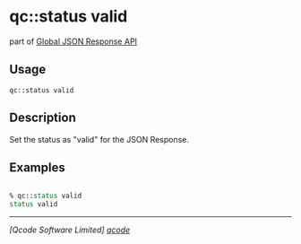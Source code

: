 qc::status valid
===========

part of [Global JSON Response API](../response_api.md)

Usage
-----
`qc::status valid`

Description
-----------
Set the status as "valid" for the JSON Response.

Examples
--------
```tcl

% qc::status valid
status valid

```

----------------------------------
*[Qcode Software Limited] [qcode]*

[qcode]: http://www.qcode.co.uk "Qcode Software"
[global JSON response]: ../global-json-response.md